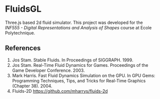 # FluidsGL

Three.js based 2d fluid simulator. This project was developed for the *INF555 - Digital Representations and Analysis of Shapes* course at Ecole Polytechnique.

References
----------
1. Jos Stam. Stable Fluids. In Proceedings of SIGGRAPH. 1999.
2. Jos Stam. Real-Time Fluid Dynamics for Games. Proceedings of the Game Developer Conference. 2003.
3. Mark Harris. Fast Fluid Dynamics Simulation on the GPU. In GPU Gems: Programming Techniques, Tips, and Tricks for Real-Time Graphics (Chapter 38). 2004.
4. Fluids-2D https://github.com/mharrys/fluids-2d